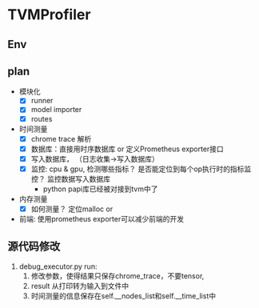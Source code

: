 # TVMProfiler

## Env

## plan
- 模块化
  - [x] runner
  - [x] model importer
  - [x] routes
- 时间测量
  - [x] chrome trace 解析
  - [x] 数据库：直接用时序数据库 or 定义Prometheus exporter接口
  - [x] 写入数据库， （日志收集→写入数据库）
  - [x] 监控: cpu & gpu, 检测哪些指标？ 是否能定位到每个op执行时的指标监控？ 监控数据写入数据库
    - python papi库已经被对接到tvm中了
- 内存测量
  - [x] 如何测量？ 定位malloc or
- 前端: 使用prometheus exporter可以减少前端的开发


## 源代码修改
1. debug_executor.py run:
   1. 修改参数，使得结果只保存chrome_trace，不要tensor,
   2. result 从打印转为输入到文件中
   3. 时间测量的信息保存在self.__nodes_list和self.__time_list中